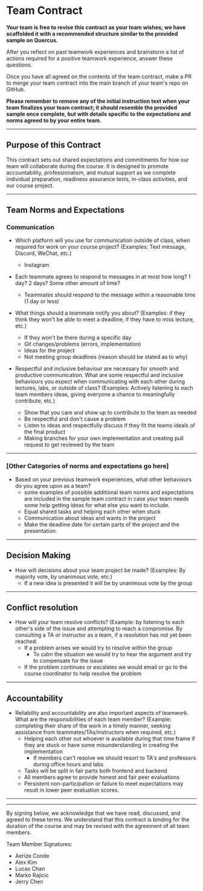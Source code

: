 # Team Contract

**Your team is free to revise this contract as your team wishes; we have scaffolded it with a recommended structure similar to the provided sample on Quercus.**

After you reflect on past teamwork experiences and brainstorm a list of actions required for a positive teamwork experience, answer these questions. 

Once you have all agreed on the contents of the team contract, make a PR to merge your team contract into the main branch of your team's repo on GitHub.

**Please remember to remove any of the initial instruction text when your team finalizes your team contract; it should resemble the provided sample once complete, but with details specific to the expectations and norms agreed to by your entire team.**

---
## Purpose of this Contract

This contract sets out shared expectations and commitments for how our team will collaborate during the course. It is designed to promote accountability, professionalism, and mutual support as we complete individual preparation, readiness assurance tests, in-class activities, and our course project.

---
## Team Norms and Expectations

### Communication

* Which platform will you use for communication outside of class, when required for work on your course project? (Examples: Text message, Discord, WeChat, etc.)
  * Instagram 

* Each teammate agrees to respond to messages in at most how long? 1 day? 2 days? Some other amount of time? 
  * Teammates should respond to the message within a reasonable time (1 day or less)

* What things should a teammate notify you about? (Examples: if they think they won't be able to meet a deadline, if they have to miss lecture, etc.)
  * If they won't be there during a specific day
  * Git changes/problems (errors, implementation)
  * Ideas for the project
  * Not meeting group deadlines (reason should be stated as to why)

* Respectful and inclusive behaviour are necessary for smooth and productive communication. What are some respectful and inclusive behaviours you expect when communicating with each other during lectures, labs, or outside of class? (Examples: Actively listening to each team members ideas, giving everyone a chance to meaningfully contribute, etc.)
  * Show that you care and show up to contribute to the team as needed
  * Be respectful and don't cause a problem
  * Listen to ideas and respectfully discuss if they fit the teams ideals of the final product 
  * Making branches for your own implementation and creating pull request to get reviewed by the team 

---

### [Other Categories of norms and expectations go here]

* Based on your previous teamwork experiences, what other behaviours do you agree upon as a team?
    - some examples of possible additional team norms and expectations are included in the sample team contract in case your team needs some help getting ideas for what else you want to include.
    - Equal shared tasks and helping each other when stuck
    - Communication about ideas and wants in the project
    - Make the deadline date for certain parts of the project and the presentation. 

---

## Decision Making

* How will decisions about your team project be made? (Examples: By majority vote, by unanimous vote, etc.)
  * If a new idea is presented it will be by unanimous vote by the group

---
## Conflict resolution

* How will your team resolve conflicts? (Example: by listening to each other's side of the issue and attempting to reach a compromise. By consulting a TA or instructor as a team, if a resolution has not yet been reached.
  * If a problem arises we would try to resolve within the group
    * To calm the situation we would try to hear the argument and try to compensate for the issue
  * If the problem continues or escalates we would email or go to the course coordinator to help resolve the problem
---

## Accountability

* Reliability and accountability are also important aspects of teamwork. What are the responsibilities of each team member? (Example: completing their share of the work in a timely manner, seeking assistance from teammates/TAs/instructors when required, etc.)
  * Helping each other out whoever is available during that time frame if they are stuck or have some misunderstanding in creating the implementation
    * If members can't resolve we should resort to TA's and professors during office hours and labs 
  * Tasks will be split in fair parts both frontend and backend
  * All members agree to provide honest and fair peer evaluations
  * Persistent non-participation or failure to meet expectations may result in lower peer evaluation scores.

---
---

By signing below, we acknowledge that we have read, discussed, and agreed to these terms. We understand that this contract is binding for the duration of the course and may be revised with the agreement of all team members.

Team Member Signatures:

- Aerize Conde
- Alex Kim
- Lucas Chan
- Marko Rajicic
- Jerry Chen
